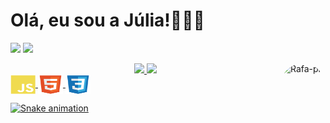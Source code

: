 <h1>Olá, eu sou a Júlia!👩‍💻🚀 </h1>

<a href="https://instagram.com/juliammartinss" target="_blank"><img src="https://img.shields.io/badge/-Instagram-%23E4405F?style=for-the-badge&logo=instagram&logoColor=white" target="_blank"></a>
<a href="https://www.linkedin.com/in/juliammarttins/" target="_blank"> <img src="https://img.shields.io/badge/-LinkedIn-%230077B5?style=for-the-badge&logo=linkedin&logoColor=white" target="_blank"></a> 

<div align="center">
    <a href="https://github.com/rafaballerini">
   <img altura="180em" src="https://github-readme-stats.vercel.app/api?username=juliammartinss&show_icons=true&theme=synthwave&include_all_commits=true&count_private=true"/>
   <img altura="180em" src="https://github-readme-stats.vercel.app/api/top-langs/?username=juliammartinss&layout=compact&langs_count=7&theme=synthwave"/>
  <img align="right" alt="Rafa-pic" height="150" style="border-radius:50px;" src=file:///C:/Users/55199/Downloads/MicrosoftWindows.Client.CBS_cw5n1h2txyewy!InputApp/SleepySleepyCatGIF.gif"> 
  </div> 
    
    
  <img align="center" alt="Erica-Js" height="30" width="40" src="https://raw.githubusercontent.com/devicons/devicon/master/icons/javascript/javascript-plain.svg">
  <img align="center" alt="Erica-HTML" height="30" width="40" src="https://raw.githubusercontent.com/devicons/devicon/master/icons/html5/html5-original.svg">
  <img align="center" alt="Erica-CSS" height="30" width="40" src="https://raw.githubusercontent.com/devicons/devicon/master/icons/css3/css3-original.svg">
  </div>

<div align="center">
  <a href="https://github.com/juliammartinss>
 <img altura="180em" src="https://github-readme-stats.vercel.app/api/top-langs/?username=juliammartinss&layout=compact&langs_count=7&theme=dracula"/>
</div>

   
  ![Snake animation](https://github.com/juliammartinss/juliammartinss/blob/output/github-contribution-grid-snake.svg)
    </div>
 

  ##                                                                                                                                                 
                                                                                                                                                  
                                                                                                                                                   
